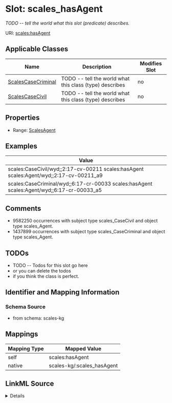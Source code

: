 

# Slot: scales_hasAgent


_TODO -- tell the world what this slot (predicate) describes._





URI: [scales:hasAgent](http://schemas.scales-okn.org/rdf/scales#hasAgent)



<!-- no inheritance hierarchy -->





## Applicable Classes

| Name | Description | Modifies Slot |
| --- | --- | --- |
| [ScalesCaseCriminal](../classes/ScalesCaseCriminal.md) | TODO -- tell the world what this class (type) describes |  no  |
| [ScalesCaseCivil](../classes/ScalesCaseCivil.md) | TODO -- tell the world what this class (type) describes |  no  |







## Properties

* Range: [ScalesAgent](../classes/ScalesAgent.md)






## Examples

| Value |
| --- |
| scales:CaseCivil/wyd;;2:17-cv-00211 scales:hasAgent scales:Agent/wyd;;2:17-cv-00211_a9 |
| scales:CaseCriminal/wyd;;6:17-cr-00033 scales:hasAgent scales:Agent/wyd;;6:17-cr-00033_a5 |

## Comments

* 9582250 occurrences with subject type scales_CaseCivil and object type scales_Agent.
* 1437899 occurrences with subject type scales_CaseCriminal and object type scales_Agent.

## TODOs

* TODO -- Todos for this slot go here
* or you can delete the todos
* if you think the class is perfect.

## Identifier and Mapping Information







### Schema Source


* from schema: scales-kg




## Mappings

| Mapping Type | Mapped Value |
| ---  | ---  |
| self | scales:hasAgent |
| native | scales-kg/:scales_hasAgent |




## LinkML Source

<details>
```yaml
name: scales_hasAgent
description: TODO -- tell the world what this slot (predicate) describes.
todos:
- TODO -- Todos for this slot go here
- or you can delete the todos
- if you think the class is perfect.
comments:
- 9582250 occurrences with subject type scales_CaseCivil and object type scales_Agent.
- 1437899 occurrences with subject type scales_CaseCriminal and object type scales_Agent.
examples:
- value: scales:CaseCivil/wyd;;2:17-cv-00211 scales:hasAgent scales:Agent/wyd;;2:17-cv-00211_a9
- value: scales:CaseCriminal/wyd;;6:17-cr-00033 scales:hasAgent scales:Agent/wyd;;6:17-cr-00033_a5
from_schema: scales-kg
rank: 1000
slot_uri: scales:hasAgent
alias: scales_hasAgent
domain_of:
- scales_CaseCivil
- scales_CaseCriminal
range: scales_Agent

```
</details>